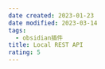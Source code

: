 ```yaml
---
date created: 2023-01-23
date modified: 2023-03-14
tags:
  - obsidian插件
title: Local REST API
rating: 5
---
```


